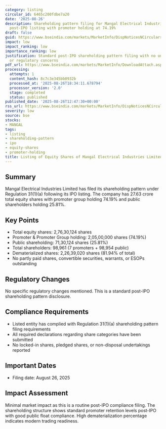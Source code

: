```yaml
---
category: listing
circular_id: 6465c200fdbe7a20
date: '2025-08-26'
description: Shareholding pattern filing for Mangal Electrical Industries Limited
  post-IPO listing with promoter holding at 74.19%
draft: false
guid: https://www.bseindia.com/markets/MarketInfo/DispNoticesNCirculars.aspx?Noticeid={8E396FBB-D552-46AA-AC62-A6B8A71DAD97}&noticeno=20250826-41&dt=08/26/2025&icount=41&totcount=60&flag=0
impact: low
impact_ranking: low
importance_ranking: low
justification: Standard post-IPO shareholding pattern filing with no unusual provisions
  or regulatory concerns
pdf_url: https://www.bseindia.com/markets/MarketInfo/DownloadAttach.aspx?id=20250826-41&attachedId=0c8295de-02d5-4dfe-ac8a-537b52ab1075
processing:
  attempts: 1
  content_hash: 8c7c3e345bb0932b
  processed_at: '2025-08-26T18:34:11.678794'
  processor_version: '2.0'
  stage: completed
  status: published
published_date: '2025-08-26T12:47:30+00:00'
rss_url: https://www.bseindia.com/markets/MarketInfo/DispNoticesNCirculars.aspx?Noticeid={8E396FBB-D552-46AA-AC62-A6B8A71DAD97}&noticeno=20250826-41&dt=08/26/2025&icount=41&totcount=60&flag=0
severity: low
source: bse
stocks:
- MANGAL
tags:
- listing
- shareholding-pattern
- ipo
- equity-shares
- promoter-holding
title: Listing of Equity Shares of Mangal Electrical Industries Limited
---
```


## Summary

Mangal Electrical Industries Limited has filed its shareholding pattern under Regulation 31(1)(a) following its IPO listing. The company has 27.63 crore total equity shares with promoter group holding 74.19% and public shareholders holding 25.81%.

## Key Points

- Total equity shares: 2,76,30,124 shares
- Promoter & Promoter Group holding: 2,05,00,000 shares (74.19%)
- Public shareholding: 71,30,124 shares (25.81%)
- Total shareholders: 98,961 (7 promoters + 98,954 public)
- Dematerialized shares: 2,26,39,020 shares (81.94% of total)
- No partly paid shares, convertible securities, warrants, or ESOPs outstanding

## Regulatory Changes

No specific regulatory changes mentioned. This is a standard post-IPO shareholding pattern disclosure.

## Compliance Requirements

- Listed entity has complied with Regulation 31(1)(a) shareholding pattern filing requirements
- All required declarations regarding share categories have been submitted
- No locked-in shares, pledged shares, or non-disposal undertakings reported

## Important Dates

- Filing date: August 26, 2025

## Impact Assessment

Minimal market impact as this is a routine post-IPO compliance filing. The shareholding structure shows standard promoter retention levels post-IPO with good public float compliance. High dematerialization percentage indicates modern trading readiness.